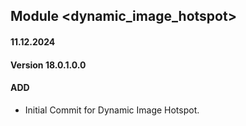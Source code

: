 ## Module <dynamic_image_hotspot>

#### 11.12.2024
#### Version 18.0.1.0.0
#### ADD
- Initial Commit for Dynamic Image Hotspot.
